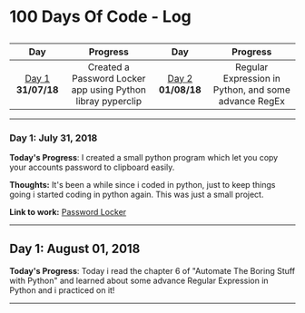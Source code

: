 # 100 Days Of Code - Log
<a name="contents"></a>
-------------------------
|Day|Progress|Day|Progress|
|:---:|:--------:|:---:|:--------:|
|[Day 1](#day-1) **31/07/18**|Created a Password Locker app using Python libray pyperclip|[Day 2](#day-2) **01/08/18**|Regular Expression in Python, and some advance RegEx|

----------------------------
<a name="day-1"></a>
### Day 1: July 31, 2018

**Today's Progress**: I created a small python program which let you copy your accounts password to clipboard easily.

**Thoughts:** It's been a while since i coded in python, just to keep things going i started coding in python again. This was just a small project.

**Link to work:**
[Password Locker](https://github.com/naumanafsar/100-days-of-code/tree/master/progress/password-locker)

---------------------------
<a name="day-2"></a>
## Day 1: August 01, 2018

**Today's Progress**: Today i read the chapter 6 of "Automate The Boring Stuff with Python" and learned about some advance Regular Expression in Python and i practiced on it!

-----------------------------
